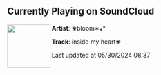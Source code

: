 ## Currently Playing on SoundCloud

[<img align="left" width="100" src="https://i1.sndcdn.com/artworks-Wn0TOpE7BZXt7lYj-rSdG0A-t500x500.jpg">](https://soundcloud.com/bloomintoyou/inside-my-heart)

**Artist**: ❀bloom∗⁎* 

**Track**: inside my heart❀

Last updated at 05/30/2024 08:37
